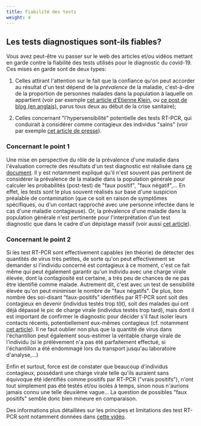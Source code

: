 ```yaml
---
title: Fiabilité des tests
weight: 4
---
```



## **Les tests diagnostiques sont-ils fiables?**
  
  Vous avez peut-être vu passer sur le web des articles et/ou vidéos mettant en garde contre la fiabilité des tests utilisés pour le diagnostic du covid-19. Ces mises en garde sont de deux types:
  
 1. Celles attirant l'attention sur le fait que la confiance qu'on peut accorder au résultat d'un test dépend de la _prévalence_ de la maladie, c'est-à-dire de la proportion de personnes malades dans la population à laquelle on appartient (voir par exemple [cet article d'Etienne Klein](https://tracts.gallimard.fr/fr/products/tracts-de-crise-n-25-je-ne-suis-pas-medecin-mais), ou  [ce post de blog (en anglais)](https://medium.com/@niryungster/where-you-live-affects-what-your-covid-19-test-means-a9cd798fcd10), parus tous deux au début de la crise sanitaire);
 
 2. Celles concernant "l'hypersensibilité" potentielle des tests RT-PCR, qui conduirait à considérer comme contagieux des individus "sains" (voir par exemple [cet article de presse](https://www.lemonde.fr/les-decodeurs/article/2020/09/09/covid-19-l-hypersensibilite-des-tests-pcr-entre-intox-et-vrai-debat_6051528_4355770.html)).
 

### **Concernant le point 1**

Une mise en perspective du rôle de la prévalence d'une maladie dans l'évaluation correcte des résultats d'un test diagnostic est réalisée dans [ce document](../../diagtest.pdf). Il y est notamment expliqué qu'il n'est souvent pas pertinent de considérer la prévalence de la maladie dans la population générale pour calculer les probabilités (post-test) de "faux positif", "faux négatif",... En effet, les tests sont le plus souvent réalisés sur base d'une suspicion préalable de contamination (que ce soit en raison de symptômes spécifiques, ou d'un contact rapproché avec une personne infectée dans le cas d'une maladie contagieuse). Or, la prévalence d'une maladie dans la population générale n'est pertinente pour l'interprétation d'un test diagnostic que dans le cadre d'un dépistage massif (voir aussi [cet article](https://www.zeterinaires.fr/nofakemed/2020/04/29/tests-diagnostiques-comment-pas-fiables/)).
 

### **Concernant le point 2** 

Si les test RT-PCR sont effectivement capables (en théorie) de détecter des quantités de virus très petites, de sorte qu'on peut effectivement se demander si l'individu concerné est contagieux à ce moment, c'est ce fait même qui peut également garantir qu'un individu avec une charge virale élevée, dont la contagiosité est certaine, a très peu de chances de ne pas être identifié comme malade. Autrement dit, c'est avec un test de sensibilité élevée qu'on peut minimiser le nombre de "faux négatifs". 
De plus, bon nombre des soi-disant "faux-positifs" identifiés par RT-PCR sont soit des contagieux en devenir (individus testés trop tôt), soit des malades qui ont déjà dépassé le pic de charge virale (individus testés trop tard), mais dont il est important de confirmer le diagnostic pour décider s'il faut isoler leurs contacts récents, potentiellement eux-mêmes contagieux (cf. notamment [cet article](https://www.facebook.com/notes/covid19-fédération/comment-fonctionnent-les-tests-qpcr-quel-effet-le-nombre-de-cycles-a-t-il-sur-ce/350480706041316/)). Il ne faut oublier non plus que la quantité de virus dans l'échantillon peut également sous-estimer la véritable charge virale de l'individu (si le prélèvement n'a pas été parfaitement effectué, si l'échantillon a été endommagé lors du transport jusqu'au laboratoire d'analyse,...)
 
Enfin et surtout, force est de constater que beaucoup d'individus contagieux, possédant une charge virale telle qu'ils auraient sans équivoque été identifiés comme positifs par RT-PCR ("vrais positifs"),
n'ont tout simplement pas été testés et/ou isolés à temps, sinon nous n'aurions jamais connu une telle deuxième vague...
La question de possibles "faux positifs" semble donc bien mineure en comparaison.

Des informations plus détaillées sur les principes et limitations des test RT-PCR sont notamment données  dans [cette vidéo](https://www.youtube.com/watch?v=BqFu1TUy0Jk).